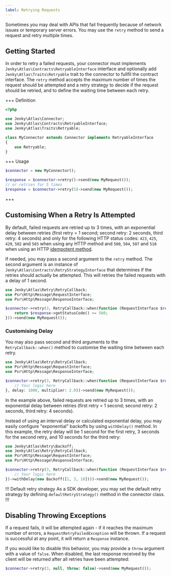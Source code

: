 ```yaml
---
label: Retrying Requests
---
```


Sometimes you may deal with APIs that fail frequently because of network issues or temporary server errors. You may use the `retry` method to send a request and retry multiple times.

## Getting Started

In order to retry a failed requests, your connector must implements `Jenky\Atlas\Contracts\RetryableInterface` interface and optionally add `Jenky\Atlas\Traits\Retryable` trait to the connector to fullfil the contract interface. The `retry` method accepts the maximum number of times the request should be attempted and a retry strategy to decide if the request should be retried, and to define the waiting time between each retry.

+++ Definition
```php
<?php

use Jenky\Atlas\Connector;
use Jenky\Atlas\Contracts\RetryableInterface;
use Jenky\Atlas\Traits\Retryable;

class MyConnector extends Connector implements RetryableInterface
{
    use Retryable;
}
```
+++ Usage
```php
$connector = new MyConnector();

$response = $connector->retry()->send(new MyRequest());
// or retries for 5 times
$response = $connector->retry(5)->send(new MyRequest());
```
+++

## Customising When a Retry Is Attempted

By default, failed requests are retried up to 3 times, with an exponential delay between retries (first retry = 1 second; second retry: 2 seconds, third retry: 4 seconds) and only for the following HTTP status codes: `423`, `425`, `429`, `502` and `503` when using any HTTP method and `500`, `504`, `507` and `510` when using an HTTP [idempotent method](https://en.wikipedia.org/wiki/Hypertext_Transfer_Protocol#Idempotent_methods).

If needed, you may pass a second argument to the `retry` method. The second argument is an instance of `Jenky\Atlas\Contracts\RetryStrategyInterface` that determines if the retries should actually be attempted. This will retries the failed requests with a delay of 1 second.

```php
use Jenky\Atlas\Retry\RetryCallback;
use Psr\Http\Message\RequestInterface;
use Psr\Http\Message\ResponseInterface;

$connector->retry(3, RetryCallback::when(function (RequestInterface $request, ResponseInterface $response) {
    return $response->getStatusCode() >= 500;
}))->send(new MyRequest());
```

### Customising Delay

You may also pass second and third arguments to the `RetryCallback::when()` method to customise the waiting time between each retry.

```php
use Jenky\Atlas\Retry\RetryCallback;
use Psr\Http\Message\RequestInterface;
use Psr\Http\Message\ResponseInterface;

$connector->retry(3, RetryCallback::when(function (RequestInterface $request, ResponseInterface $response) {
    // Your logic here
}, delay: 1000, multiplier: 2.0))->send(new MyRequest());
```

In the example above, failed requests are retried up to 3 times, with an exponential delay between retries (first retry = 1 second; second retry: 2 seconds, third retry: 4 seconds).

Instead of using an interval delay or calculated exponential delay, you may easily configure "exponential" backoffs by using `withDelay()` method. In this example, the retry delay will be 1 second for the first retry, 3 seconds for the second retry, and 10 seconds for the third retry:

```php
use Jenky\Atlas\Retry\Backoff;
use Jenky\Atlas\Retry\RetryCallback;
use Psr\Http\Message\RequestInterface;
use Psr\Http\Message\ResponseInterface;

$connector->retry(3, RetryCallback::when(function (RequestInterface $request, ResponseInterface $response) {
    // Your logic here
})->withDelay(new Backoff([1, 3, 10])))->send(new MyRequest());
```

!!! Default retry strategy
As a SDK developer, you may set the default retry strategy by defining `defaultRetryStrategy()` method in the connector class.
!!!

## Disabling Throwing Exceptions

If a request fails, it will be attempted again - if it reaches the maximum number of errors, a `RequestRetryFailedException` will be thrown. If a request is successful at any point, it will return a `Response` instance.

If you would like to disable this behavior, you may provide a `throw` argument with a value of `false`. When disabled, the last response received by the client will be returned after all retries have been attempted:


```php
$connector->retry(3, null, throw: false)->send(new MyRequest());
```
